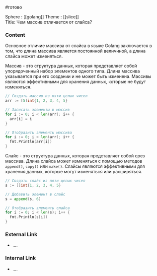 #готово 

Sphere : [[golang]]
Theme : [[slice]]  
Title: Чем массив отличается от слайса?

### Content

Основное отличие массива от слайса в языке Golang заключается в том, что длина массива является постоянной величиной, а длина слайса может изменяться.

Массив - это структура данных, которая представляет собой упорядоченный набор элементов одного типа. Длина массива указывается при его создании и не может быть изменена. Массивы являются эффективными для хранения данных, которые не будут изменяться.

```go
// Создать массив из пяти целых чисел
arr := [5]int{1, 2, 3, 4, 5}

// Записать элементы в массив
for i := 0; i < len(arr); i++ {
  arr[i] = i
}

// Отобразить элементы массива
for i := 0; i < len(arr); i++ {
  fmt.Println(arr[i])
}

```

Слайс - это структура данных, которая представляет собой срез массива. Длина слайса может изменяться с помощью методов `append()`, `copy()` или `make()`. Слайсы являются эффективными для хранения данных, которые могут изменяться или расширяться.

```go
// Создать слайс из пяти целых чисел
s := []int{1, 2, 3, 4, 5}

// Добавить элемент в слайс
s = append(s, 6)

// Отобразить элементы слайса
for i := 0; i < len(s); i++ {
  fmt.Println(s[i])
}

```

### External Link

- ....

### Internal Link

- ....